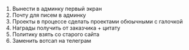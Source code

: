 1. Вынести в админку первый экран
2. Почту для писем в админку
3. Проекты в процессе сделать проектами обюычными с галочкой
4. Награды получить от заказчика + цитату
5. Политику взять со старого сайта
6. Заменить вотсап на телеграм
